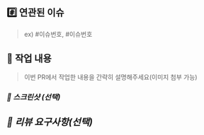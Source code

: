 ## #️⃣ 연관된 이슈
> ex) #이슈번호, #이슈번호


## 📝 작업 내용
> 이번 PR에서 작업한 내용을 간략히 설명해주세요(이미지 첨부 가능)


### ***📸 스크린샷 (선택)***


## ***💬 리뷰 요구사항(선택)***
